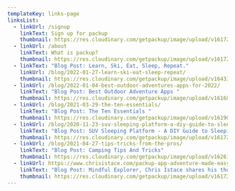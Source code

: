 ```yaml
---
templateKey: links-page
linksList:
  - linkUrl: /signup
    linkText: Sign up for packup
    thumbnail: https://res.cloudinary.com/getpackup/image/upload/v1617244536/getpackup/maskable_icon.png
  - linkUrl: /about
    linkText: What is packup?
    thumbnail: https://res.cloudinary.com/getpackup/image/upload/v1617244552/getpackup/0f1a2062-3.jpg
  - linkText: "Blog Post: Learn, Ski, Eat, Sleep, Repeat."
    linkUrl: /blog/2022-01-27-learn-ski-eat-sleep-repeat/
    thumbnail: https://res.cloudinary.com/getpackup/image/upload/v1643322938/0F1A2473_aqokrt.jpg
  - linkUrl: /blog/2022-01-04-best-outdoor-adventures-apps-for-2022/
    linkText: "Blog Post: Best Outdoor Adventure Apps "
    thumbnail: https://res.cloudinary.com/getpackup/image/upload/v1616895145/mt-rainier_zux2bf.jpg
  - linkUrl: /blog/2021-03-29-the-ten-essentials/
    linkText: "Blog Post: The Ten Essentials "
    thumbnail: https://res.cloudinary.com/getpackup/image/upload/v1619038019/044a6193_scxnz0.jpg
  - linkUrl: /blog/2020-11-23-suv-sleeping-platform-a-diy-guide-to-sleeping-inside/
    linkText: "Blog Post: SUV Sleeping Platform - A DIY Guide to Sleeping Inside"
    thumbnail: https://res.cloudinary.com/getpackup/image/upload/v1617244547/getpackup/dscf6808.jpg
  - linkUrl: /blog/2021-04-27-tips-tricks-from-the-pros/
    linkText: "Blog Post: Camping Tips And Tricks"
    thumbnail: https://res.cloudinary.com/getpackup/image/upload/v1626131674/getpackup/044A4171_vpkdel.jpg
  - linkUrl: https://www.chrisistace.com/packup-app-adventure-made-easy/
    linkText: "Blog Post: Mindful Explorer, Chris Istace shares his thoughts on packup"
    thumbnail: https://res.cloudinary.com/getpackup/image/upload/v1617244441/getpackup/screen-shot-2021-02-17-at-2.21.53-pm.png
---
```


